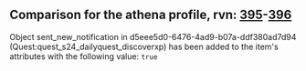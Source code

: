 ## Comparison for the athena profile, rvn: [395](https://github.com/PRO100KatYT/FortniteProfileRevisions/tree/main/profiles/athena/395%20athena.json)-[396](https://github.com/PRO100KatYT/FortniteProfileRevisions/tree/main/profiles/athena/396%20athena.json)

Object sent_new_notification in d5eee5d0-6476-4ad9-b07a-ddf380ad7d94 (Quest:quest_s24_dailyquest_discoverxp) has been added to the item's attributes with the following value: `true`
<br><br>
